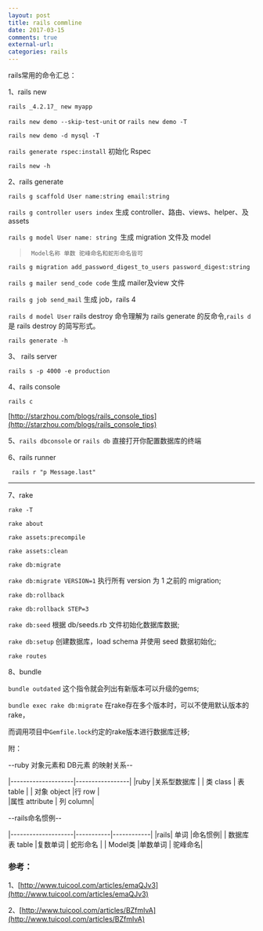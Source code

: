 ```yaml
---
layout: post
title: rails commline
date: 2017-03-15
comments: true
external-url:
categories: rails
---
```


rails常用的命令汇总：

1、rails new

`rails _4.2.17_ new myapp`

`rails new demo --skip-test-unit` or `rails new demo -T`

`rails new demo -d mysql -T`

`rails generate rspec:install` 初始化 Rspec

`rails new -h`

2、rails generate

`rails g scaffold User name:string email:string`

`rails g controller users index` 生成 controller、路由、views、helper、及assets

`rails g model User name: string `生成 migration 文件及 model 

 >      Model名称 单数 驼峰命名和蛇形命名皆可 

`rails g migration add_password_digest_to_users password_digest:string`

`rails g mailer send_code code`  生成 mailer及view 文件

`rails g job send_mail`  生成 job，rails 4

`rails d model User`  rails destroy 命令理解为 rails generate 的反命令,`rails d` 是 rails destroy 的简写形式。

`rails generate -h`

3、 rails server

`rails s -p 4000 -e production`

4、rails console

`rails c`

[http://starzhou.com/blogs/rails_console_tips](http://starzhou.com/blogs/rails_console_tips)

5、`rails dbconsole` or  `rails db` 直接打开你配置数据库的终端

6、rails runner

` rails r "p Message.last"`

<hr>

7、rake

`rake -T`

`rake about`

`rake assets:precompile`

`rake assets:clean`

`rake db:migrate`

`rake db:migrate VERSION=1` 执行所有 version 为 1 之前的 migration;

`rake db:rollback`

`rake db:rollback STEP=3`

`rake db:seed` 根据 db/seeds.rb 文件初始化数据库数据;

`rake db:setup` 创建数据库，load schema 并使用 seed 数据初始化;

`rake routes`


8、bundle 

`bundle outdated` 这个指令就会列出有新版本可以升级的gems;

`bundle exec rake db:migrate` 在rake存在多个版本时，可以不使用默认版本的rake，

而调用项目中`Gemfile.lock`约定的rake版本进行数据库迁移; 


附：

--ruby 对象元素和 DB元素 的映射关系--

|--------------------|-----------------|
|ruby              |关系型数据库        |
| 类 class            | 表 table |
|  对象 object              |行 row |   
 |属性 attribute  |   列 column|

--rails命名惯例--

|--------------------|-----------|------------|
|rails| 单词 |命名惯例|
| 数据库表   table      |复数单词       | 蛇形命名     |
| Model类  |单数单词 | 驼峰命名|

### 参考：

1、[http://www.tuicool.com/articles/emaQJv3](http://www.tuicool.com/articles/emaQJv3)

2、[http://www.tuicool.com/articles/BZfmIvA](http://www.tuicool.com/articles/BZfmIvA)
